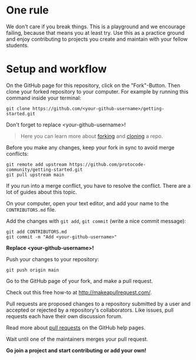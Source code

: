# One rule
We don't care if you break things. This is a playground and we encourage failing, because that means you at least try. Use this as a practice ground and enjoy contributing to projects you create and maintain with your fellow students. 

# Setup and workflow
On the GitHub page for this repository, click on the "Fork"-Button. Then clone your forked repository to your computer. For example by running this command inside your terminal:

```
git clone https://github.com/<your-github-username>/getting-started.git
```
Don't forget to replace \<your-github-username\>!

> Here you can learn more about [forking](https://help.github.com/en/github/getting-started-with-github/fork-a-repo) and [cloning](https://docs.github.com/en/github/creating-cloning-and-archiving-repositories/cloning-a-repository) a repo.

Before you make any changes, keep your fork in sync to avoid merge conflicts:

```
git remote add upstream https://github.com/protocode-community/getting-started.git
git pull upstream main
```

If you run into a merge conflict, you have to resolve the conflict. There are a lot of guides about this topic.

On your computer, open your text editor, and add your name to the `CONTRIBUTORS.md` file.

Add the changes with `git add`, `git commit` (write a nice commit message):

```
git add CONTRIBUTORS.md
git commit -m "Add <your-github-username>"
```
**Replace \<your-github-username\>!**

Push your changes to your repository:

```
git push origin main
```

Go to the GitHub page of your fork, and make a pull request.

Check out this free how-to at http://makeapullrequest.com/.

Pull requests are proposed changes to a repository submitted by a user and accepted or rejected by a repository's collaborators. Like issues, pull requests each have their own discussion forum.

Read more about [pull requests](https://docs.github.com/en/github/collaborating-with-pull-requests/proposing-changes-to-your-work-with-pull-requests/about-pull-requests#about-pull-requests) on the GitHub help pages.

Wait until one of the maintainers merges your pull request.

**Go join a project and start contributing or add your own!**
